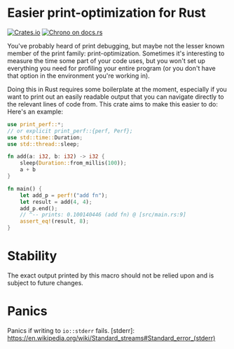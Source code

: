 # Easier print-optimization for Rust
[![Crates.io](https://img.shields.io/crates/v/print_perf.svg)](https://crates.io/crates/print_perf)
[![Chrono on docs.rs][docsrs-image]][docsrs]

[docsrs-image]: https://docs.rs/print_perf/badge.svg
[docsrs]: https://docs.rs/print_perf

You've probably heard of print debugging, but maybe not the lesser known
member of the print family: print-optimization. 
Sometimes it's interesting to measure the time some part of your code uses, 
but you won't set up everything you need for profiling your entire program 
(or you don't have that option in the environment you're working in).


Doing this in Rust requires some boilerplate at the moment, especially if 
you want to print out an easily readable output that you can navigate 
directly to the relevant lines of code from. This crate aims to make this
easier to do:
Here's an example:

```rust
use print_perf::*; 
// or explicit print_perf::{perf, Perf};
use std::time::Duration;
use std::thread::sleep;

fn add(a: i32, b: i32) -> i32 {
    sleep(Duration::from_millis(100));
    a + b
}

fn main() {
    let add_p = perf!("add fn");
    let result = add(4, 4);
    add_p.end();
    // ^-- prints: 0.100140446 (add fn) @ [src/main.rs:9]
    assert_eq!(result, 8);
}
```

# Stability

The exact output printed by this macro should not be relied upon
and is subject to future changes.

# Panics

Panics if writing to `io::stderr` fails.
[stderr]: https://en.wikipedia.org/wiki/Standard_streams#Standard_error_(stderr)